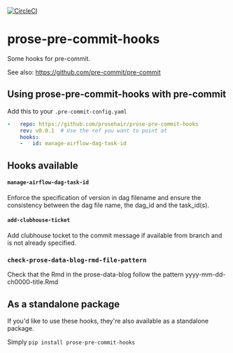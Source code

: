 
[![CircleCI](https://circleci.com/gh/prosehair/prose-pre-commit-hooks.svg?style=shield&circle-token=7effb344aa53d658f1cf4df1a907ffbd01a3c338)](https://circleci.com/gh/prosehair/prose-pre-commit-hooks)


prose-pre-commit-hooks
======================

Some hooks for pre-commit.

See also: https://github.com/pre-commit/pre-commit


## Using prose-pre-commit-hooks with pre-commit

Add this to your `.pre-commit-config.yaml`

```yaml
-   repo: https://github.com/prosehair/prose-pre-commit-hooks
    rev: v0.0.1  # Use the ref you want to point at
    hooks:
    -   id: manage-airflow-dag-task-id
```

## Hooks available

#### `manage-airflow-dag-task-id`
Enforce the specification of version in dag filename and ensure the consistency between the dag file name, the dag_id and the task_id(s).

#### `add-clubhouse-ticket`
Add clubhouse tocket to the commit message if available from branch and is not already specified.

### `check-prose-data-blog-rmd-file-pattern`
Check that the Rmd in the prose-data-blog follow the pattern yyyy-mm-dd-ch0000-title.Rmd

## As a standalone package

If you'd like to use these hooks, they're also available as a standalone package.

Simply `pip install prose-pre-commit-hooks`
